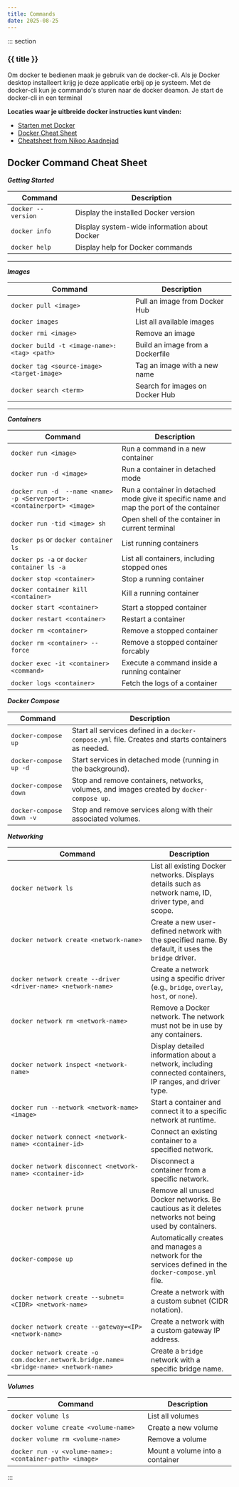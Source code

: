 ```yaml
---
title: Commands
date: 2025-08-25
---
```



::: section
### {{ title }}

Om docker te bedienen maak je gebruik van de docker-cli. Als je Docker desktop installeert krijg je deze applicatie erbij op je systeem.
Met de docker-cli kun je commando's sturen naar de docker deamon.  Je start de docker-cli in een terminal

**Locaties waar je uitbreide docker instructies kunt vinden:**
* [Starten met Docker](https://docs.docker.com/get-started/get-docker/)
* [Docker Cheat Sheet](https://docs.docker.com/get-started/docker_cheatsheet.pdf)
* [Cheatsheet from Nikoo Asadnejad](https://github.com/Nikoo-Asadnejad/Docker-Commands-Cheat-Sheet)

## Docker Command Cheat Sheet

***Getting Started***

| Command                                      | Description                                         |
|----------------------------------------------|-----------------------------------------------------|
| `docker --version`                           | Display the installed Docker version                |
| `docker info`                                | Display system-wide information about Docker        |
| `docker help`                                | Display help for Docker commands                    |

---

***Images***

| Command                                      | Description                                         |
|----------------------------------------------|-----------------------------------------------------|
| `docker pull <image>`                        | Pull an image from Docker Hub                       |
| `docker images`                              | List all available images                           |
| `docker rmi <image>`                         | Remove an image                                     |
| `docker build -t <image-name>:<tag> <path>`  | Build an image from a Dockerfile                    |
| `docker tag <source-image> <target-image>`   | Tag an image with a new name                       |
| `docker search <term>`                       | Search for images on Docker Hub                     |

---

***Containers***

| Command                                      | Description                                         |
|----------------------------------------------|-----------------------------------------------------|
| `docker run <image>`                         | Run a command in a new container                    |
| `docker run -d <image>`                      | Run a container in detached mode                    |
| `docker run -d  --name <name> -p <Serverport>:<containerport> <image>`                      | Run a container in detached mode give it specific name and map the port of the container                   |
| `docker run -tid <image> sh`                 | Open shell of the container in current terminal     |
| `docker ps` or `docker container ls`         | List running containers                             |
| `docker ps -a` or `docker container ls -a`   | List all containers, including stopped ones         |
| `docker stop <container>`                    | Stop a running container                            |
| `docker container kill <container>`          | Kill a running container                            |
| `docker start <container>`                   | Start a stopped container                           |
| `docker restart <container>`                 | Restart a container                                 |
| `docker rm <container>`                      | Remove a stopped container                          |
| `docker rm <container> --force`              | Remove a stopped container forcably                 |
| `docker exec -it <container> <command>`      | Execute a command inside a running container        |
| `docker logs <container>`                    | Fetch the logs of a container                       |


***Docker Compose***

| Command                                      | Description                                         |
|----------------------------------------------|-----------------------------------------------------|
| `docker-compose up`                          | Start all services defined in a `docker-compose.yml` file. Creates and starts containers as needed. |
| `docker-compose up -d`                       | Start services in detached mode (running in the background). |
| `docker-compose down`                        | Stop and remove containers, networks, volumes, and images created by `docker-compose up`. |
| `docker-compose down -v`                     | Stop and remove services along with their associated volumes. |

***Networking***

| Command                                      | Description                                         |
|----------------------------------------------|-----------------------------------------------------|
| `docker network ls`                          | List all existing Docker networks. Displays details such as network name, ID, driver type, and scope. |
| `docker network create <network-name>`      | Create a new user-defined network with the specified name. By default, it uses the `bridge` driver. |
| `docker network create --driver <driver-name> <network-name>` | Create a network using a specific driver (e.g., `bridge`, `overlay`, `host`, or `none`). |
| `docker network rm <network-name>`          | Remove a Docker network. The network must not be in use by any containers. |
| `docker network inspect <network-name>`     | Display detailed information about a network, including connected containers, IP ranges, and driver type. |
| `docker run --network <network-name> <image>`| Start a container and connect it to a specific network at runtime. |
| `docker network connect <network-name> <container-id>` | Connect an existing container to a specified network. |
| `docker network disconnect <network-name> <container-id>` | Disconnect a container from a specific network. |
| `docker network prune`                      | Remove all unused Docker networks. Be cautious as it deletes networks not being used by containers. |
| `docker-compose up`                         | Automatically creates and manages a network for the services defined in the `docker-compose.yml` file. |
| `docker network create --subnet=<CIDR> <network-name>` | Create a network with a custom subnet (CIDR notation). |
| `docker network create --gateway=<IP> <network-name>` | Create a network with a custom gateway IP address. |
| `docker network create -o com.docker.network.bridge.name=<bridge-name> <network-name>` | Create a `bridge` network with a specific bridge name. |


***Volumes***

| Command                                      | Description                                         |
|----------------------------------------------|-----------------------------------------------------|
| `docker volume ls`                           | List all volumes                                    |
| `docker volume create <volume-name>`        | Create a new volume                                 |
| `docker volume rm <volume-name>`            | Remove a volume                                     |
| `docker run -v <volume-name>:<container-path> <image>`| Mount a volume into a container             |

:::